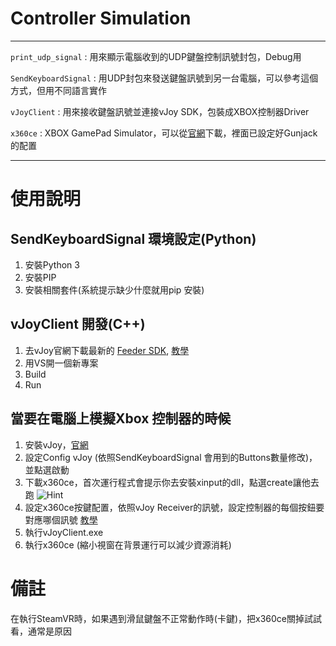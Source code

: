 # Controller Simulation
***
`print_udp_signal` : 用來顯示電腦收到的UDP鍵盤控制訊號封包，Debug用

`SendKeyboardSignal` : 用UDP封包來發送鍵盤訊號到另一台電腦，可以參考這個方式，但用不同語言實作

`vJoyClient` : 用來接收鍵盤訊號並連接vJoy SDK，包裝成XBOX控制器Driver

`x360ce` : XBOX GamePad Simulator，可以從[官網](https://www.x360ce.com/ "x360ce官網")下載，裡面已設定好Gunjack的配置

***
# 使用說明

## SendKeyboardSignal 環境設定(Python)
1. 安裝Python 3
2. 安裝PIP
3. 安裝相關套件(系統提示缺少什麼就用pip 安裝)

## vJoyClient 開發(C++)
1. 去vJoy官網下載最新的 [Feeder SDK](https://sourceforge.net/projects/vjoystick/files/Beta%202.x/SDK/), [教學](http://vjoystick.sourceforge.net/site/index.php/dev216/system-architecture/81-news/87-writing-a-feeder-application2)
2. 用VS開一個新專案
3. Build
4. Run

## 當要在電腦上模擬Xbox 控制器的時候
1. 安裝vJoy，[官網](https://sourceforge.net/projects/vjoystick/ "vjoy官網")
2. 設定Config vJoy (依照SendKeyboardSignal 會用到的Buttons數量修改)，並點選啟動
3. 下載x360ce，首次運行程式會提示你去安裝xinput的dll，點選create讓他去跑
![Hint](https://truth.bahamut.com.tw/s01/201602/a70f4d24f287c24ba13524b82aca3920.PNG?w=1000)
4. 設定x360ce按鍵配置，依照vJoy Receiver的訊號，設定控制器的每個按鈕要對應哪個訊號 [教學](https://forum.gamer.com.tw/C.php?bsn=173&snA=10325)
5. 執行vJoyClient.exe
6. 執行x360ce (縮小視窗在背景運行可以減少資源消耗)

# 備註
在執行SteamVR時，如果遇到滑鼠鍵盤不正常動作時(卡鍵)，把x360ce關掉試試看，通常是原因
